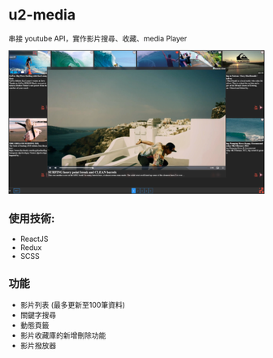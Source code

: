 # u2-media

串接 youtube API，實作影片搜尋、收藏、media Player

![alt text](https://github.com/ubuntu030/u2-media/blob/master/src/public/review.png)

## 使用技術:
* ReactJS
* Redux
* SCSS

## 功能

* 影片列表 (最多更新至100筆資料)
* 關鍵字搜尋
* 動態頁籤
* 影片收藏庫的新增刪除功能
* 影片撥放器
